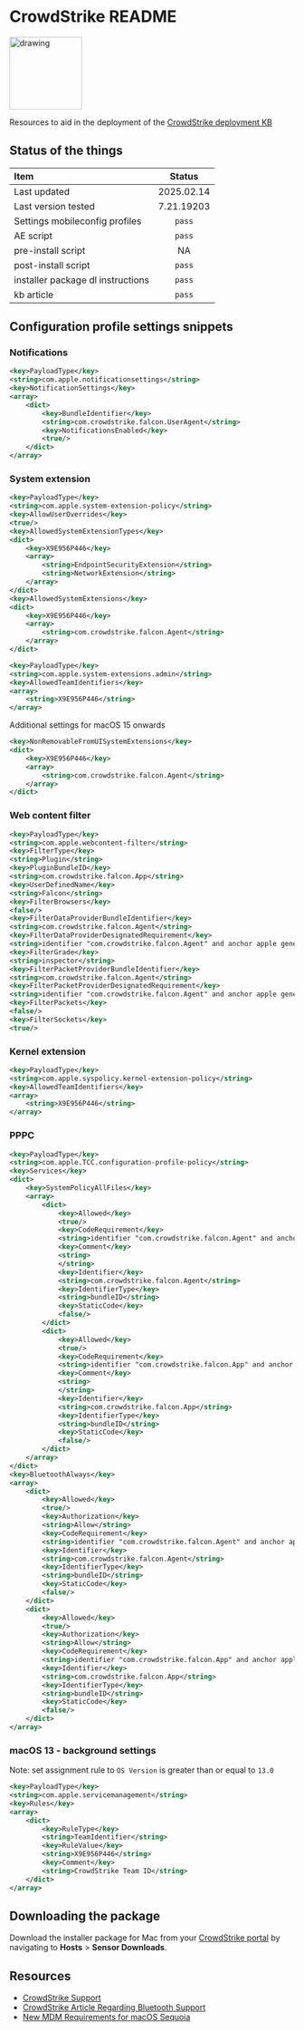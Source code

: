 # CrowdStrike README

<img src="_Images/CrowdStrike.png" alt="drawing" width="128"/>

Resources to aid in the deployment of the [CrowdStrike deployment KB](https://support.kandji.io/kb/deploying-crowdstrike-as-a-custom-app)

## Status of the things

Item | Status
:-- | :--:
Last updated | 2025.02.14
Last version tested | 7.21.19203
Settings mobileconfig profiles | `pass`
AE script | `pass`
pre-install script | NA
post-install script | `pass`
installer package dl instructions | `pass`
kb article | `pass`

## Configuration profile settings snippets

### Notifications

```xml
<key>PayloadType</key>
<string>com.apple.notificationsettings</string>
<key>NotificationSettings</key>
<array>
	<dict>
		<key>BundleIdentifier</key>
		<string>com.crowdstrike.falcon.UserAgent</string>
		<key>NotificationsEnabled</key>
		<true/>
	</dict>
</array>
```

### System extension

```xml
<key>PayloadType</key>
<string>com.apple.system-extension-policy</string>
<key>AllowUserOverrides</key>
<true/>
<key>AllowedSystemExtensionTypes</key>
<dict>
	<key>X9E956P446</key>
	<array>
		<string>EndpointSecurityExtension</string>
		<string>NetworkExtension</string>
	</array>
</dict>
<key>AllowedSystemExtensions</key>
<dict>
	<key>X9E956P446</key>
	<array>
		<string>com.crowdstrike.falcon.Agent</string>
	</array>
</dict>
```

```xml
<key>PayloadType</key>
<string>com.apple.system-extensions.admin</string>
<key>AllowedTeamIdentifiers</key>
<array>
	<string>X9E956P446</string>
</array>
```

Additional settings for macOS 15 onwards

```xml
<key>NonRemovableFromUISystemExtensions</key>
<dict>
	<key>X9E956P446</key>
	<array>
		<string>com.crowdstrike.falcon.Agent</string>
	</array>
</dict>
```

### Web content filter

```xml
<key>PayloadType</key>
<string>com.apple.webcontent-filter</string>
<key>FilterType</key>
<string>Plugin</string>
<key>PluginBundleID</key>
<string>com.crowdstrike.falcon.App</string>
<key>UserDefinedName</key>
<string>Falcon</string>
<key>FilterBrowsers</key>
<false/>
<key>FilterDataProviderBundleIdentifier</key>
<string>com.crowdstrike.falcon.Agent</string>
<key>FilterDataProviderDesignatedRequirement</key>
<string>identifier "com.crowdstrike.falcon.Agent" and anchor apple generic and certificate 1[field.1.2.840.113635.100.6.2.6] and certificate leaf[field.1.2.840.113635.100.6.1.13] and certificate leaf[subject.OU] = "X9E956P446"</string>
<key>FilterGrade</key>
<string>inspector</string>
<key>FilterPacketProviderBundleIdentifier</key>
<string>com.crowdstrike.falcon.Agent</string>
<key>FilterPacketProviderDesignatedRequirement</key>
<string>identifier "com.crowdstrike.falcon.Agent" and anchor apple generic and certificate 1[field.1.2.840.113635.100.6.2.6] and certificate leaf[field.1.2.840.113635.100.6.1.13] and certificate leaf[subject.OU] = "X9E956P446"</string>
<key>FilterPackets</key>
<false/>
<key>FilterSockets</key>
<true/>
``` 

### Kernel extension

```xml
<key>PayloadType</key>
<string>com.apple.syspolicy.kernel-extension-policy</string>
<key>AllowedTeamIdentifiers</key>
<array>
	<string>X9E956P446</string>
</array>
```

### PPPC

```xml
<key>PayloadType</key>
<string>com.apple.TCC.configuration-profile-policy</string>
<key>Services</key>
<dict>
	<key>SystemPolicyAllFiles</key>
	<array>
		<dict>
			<key>Allowed</key>
			<true/>
			<key>CodeRequirement</key>
			<string>identifier "com.crowdstrike.falcon.Agent" and anchor apple generic and certificate 1[field.1.2.840.113635.100.6.2.6] /* exists */ and certificate leaf[field.1.2.840.113635.100.6.1.13] /* exists */ and certificate leaf[subject.OU] = X9E956P446</string>
			<key>Comment</key>
			<string>
			</string>
			<key>Identifier</key>
			<string>com.crowdstrike.falcon.Agent</string>
			<key>IdentifierType</key>
			<string>bundleID</string>
			<key>StaticCode</key>
			<false/>
		</dict>
		<dict>
			<key>Allowed</key>
			<true/>
			<key>CodeRequirement</key>
			<string>identifier "com.crowdstrike.falcon.App" and anchor apple generic and certificate 1[field.1.2.840.113635.100.6.2.6] /* exists */ and certificate leaf[field.1.2.840.113635.100.6.1.13] /* exists */ and certificate leaf[subject.OU] = X9E956P446</string>
			<key>Comment</key>
			<string>
			</string>
			<key>Identifier</key>
			<string>com.crowdstrike.falcon.App</string>
			<key>IdentifierType</key>
			<string>bundleID</string>
			<key>StaticCode</key>
			<false/>
		</dict>
	</array>
</dict>
<key>BluetoothAlways</key>
<array>
	<dict>
		<key>Allowed</key>
		<true/>
		<key>Authorization</key>
		<string>Allow</string>
		<key>CodeRequirement</key>
		<string>identifier "com.crowdstrike.falcon.Agent" and anchor apple generic and certificate 1[field.1.2.840.113635.100.6.2.6] /* exists */ and certificate leaf[field.1.2.840.113635.100.6.1.13] /* exists */ and certificate leaf[subject.OU] = X9E956P446</string>
		<key>Identifier</key>
		<string>com.crowdstrike.falcon.Agent</string>
		<key>IdentifierType</key>
		<string>bundleID</string>
		<key>StaticCode</key>
		<false/>
	</dict>
	<dict>
		<key>Allowed</key>
		<true/>
		<key>Authorization</key>
		<string>Allow</string>
		<key>CodeRequirement</key>
		<string>identifier "com.crowdstrike.falcon.App" and anchor apple generic and certificate 1[field.1.2.840.113635.100.6.2.6] /* exists */ and certificate leaf[field.1.2.840.113635.100.6.1.13] /* exists */ and certificate leaf[subject.OU] = X9E956P446</string>
		<key>Identifier</key>
		<string>com.crowdstrike.falcon.App</string>
		<key>IdentifierType</key>
		<string>bundleID</string>
		<key>StaticCode</key>
		<false/>
	</dict>
</array>
```

### macOS 13 - background settings

Note: set assignment rule to `OS Version` is greater than or equal to `13.0`

```xml
<key>PayloadType</key>
<string>com.apple.servicemanagement</string>
<key>Rules</key>
<array>
	<dict>
		<key>RuleType</key>
		<string>TeamIdentifier</string>
		<key>RuleValue</key>
		<string>X9E956P446</string>
		<key>Comment</key>
		<string>CrowdStrike Team ID</string>
	</dict>
</array>
```

## Downloading the package

Download the installer package for Mac from your [CrowdStrike portal](https://falcon.crowdstrike.com/login/) by navigating to **Hosts** > **Sensor Downloads**.

## Resources
- [CrowdStrike Support](https://supportportal.crowdstrike.com/s/login)
- [CrowdStrike Article Regarding Bluetooth Support](https://supportportal.crowdstrike.com/s/article/Release-Notes-Falcon-Sensor-for-Mac-7-17-18604)
- [New MDM Requirements for macOS Sequoia](https://supportportal.crowdstrike.com/s/article/Tech-Alert-Support-for-macOS-Sequoia-15-0-1)
